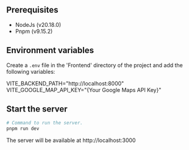 ## Prerequisites
- NodeJs (v20.18.0)
- Pnpm (v9.15.2)

## Environment variables

Create a `.env` file in the 'Frontend' directory of the project and add the following variables:

VITE_BACKEND_PATH="http://localhost:8000"
VITE_GOOGLE_MAP_API_KEY="{Your Google Maps API Key}"

## Start the server
```sh
# Command to run the server.
pnpm run dev

```

The server will be available at http://localhost:3000
